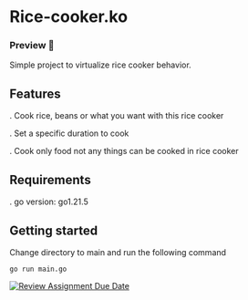 # Rice-cooker.ko
### Preview 🤖
Simple project to virtualize rice cooker behavior.

## Features 
. Cook rice, beans or what you want with this rice cooker

. Set a specific duration to cook 

. Cook only food not any things can be cooked in rice cooker   

## Requirements
. go version: go1.21.5

## Getting started
Change directory to main and run the following command
```
go run main.go
```


[![Review Assignment Due Date](https://classroom.github.com/assets/deadline-readme-button-24ddc0f5d75046c5622901739e7c5dd533143b0c8e959d652212380cedb1ea36.svg)](https://classroom.github.com/a/PHq8Kfj_)
